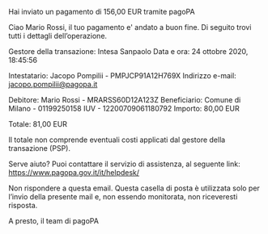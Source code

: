 Hai inviato un pagamento di 156,00 EUR tramite pagoPA

Ciao Mario Rossi,
il tuo pagamento e' andato a buon fine.
Di seguito trovi tutti i dettagli dell’operazione.

Gestore della transazione: Intesa Sanpaolo
Data e ora: 24 ottobre 2020, 18:45:56

Intestatario: Jacopo Pompilii - PMPJCP91A12H769X
Indirizzo e-mail: jacopo.pompilii@pagopa.it

Debitore: Mario Rossi - MRARSS60D12A123Z
Beneficiario: Comune di Milano - 01199250158
IUV - 12200709061180792
Importo: 80,00 EUR

Totale: 81,00 EUR

Il totale non comprende eventuali costi applicati dal gestore della transazione (PSP).

Serve aiuto?
Puoi contattare il servizio di assistenza, al seguente link: https://www.pagopa.gov.it/it/helpdesk/

Non rispondere a questa email. Questa casella di posta è utilizzata solo per l’invio della presente mail e, non essendo monitorata, non riceveresti risposta.

A presto,
il team di pagoPA